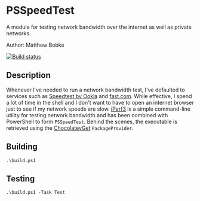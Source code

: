 # PSSpeedTest
A module for testing network bandwidth over the internet as well as private networks.

Author: Matthew Bobke

[![Build status](https://ci.appveyor.com/api/projects/status/r58ua2us4q66h569/branch/master?svg=true)](https://ci.appveyor.com/project/MatthewBobke/psspeedtest/branch/master)

## Description

Whenever I've needed to run a network bandwidth test, I've defaulted to services such as [Speedtest by Ookla](http://www.speedtest.net/) and [fast.com](https://fast.com/en/). While effective, I spend a lot of time in the shell and I don't want to have to open an internet browser just to see if my network speeds are slow. [iPerf3](https://iperf.fr/) is a simple command-line utility for testing network bandwidth and has been combined with PowerShell to form `PSSpeedTest`. Behind the scenes, the executable is retrieved using the [ChocolateyGet](https://github.com/jianyunt/ChocolateyGet) `PackageProvider`.

## Building

`.\build.ps1`

## Testing

`.\build.ps1 -Task Test`